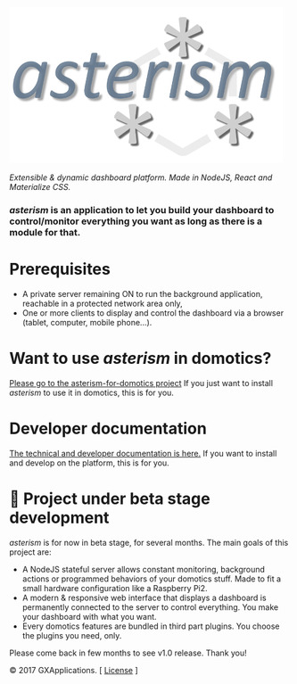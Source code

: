 ![asterism-logo](https://raw.githubusercontent.com/gxapplications/asterism/master/doc/asterism-text.png)

_Extensible & dynamic dashboard platform. Made in NodeJS, React and Materialize CSS._

### _asterism_ is an application to let you build your dashboard to control/monitor everything you want as long as there is a module for that.

# Prerequisites

- A private server remaining ON to run the background application, reachable in a protected network area only,
- One or more clients to display and control the dashboard via a browser (tablet, computer, mobile phone...).


# Want to use _asterism_ in domotics?

[Please go to the asterism-for-domotics project](https://github.com/gxapplications/asterism-for-domotics) If you just want to install _asterism_ to use it in domotics, this is for you.


# Developer documentation

[The technical and developer documentation is here.](https://github.com/gxapplications/asterism/wiki/Developer-documentation) If you want to install and develop on the platform, this is for you.
 
 
# :construction: Project under beta stage development
_asterism_ is for now in beta stage, for several months. The main goals of this project are:
- A NodeJS stateful server allows constant monitoring, background actions or programmed behaviors of your domotics stuff. Made to fit a small hardware configuration like a Raspberry Pi2.
- A modern & responsive web interface that displays a dashboard is permanently connected to the server to control everything. You make your dashboard with what you want.
- Every domotics features are bundled in third part plugins. You choose the plugins you need, only.

Please come back in few months to see v1.0 release. Thank you!

:copyright: 2017 GXApplications. [ [License](https://github.com/gxapplications/asterism/blob/master/LICENSE.md) ]
